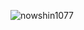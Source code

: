 
 

<p>&nbsp;<img align="left" src="https://github-readme-stats.vercel.app/api?username=nowshin1077&show_icons=true&locale=en" alt="nowshin1077" />





